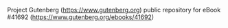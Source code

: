 Project Gutenberg (https://www.gutenberg.org) public repository for eBook #41692 (https://www.gutenberg.org/ebooks/41692)
